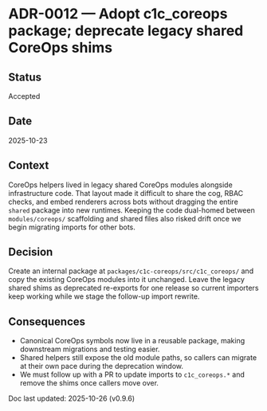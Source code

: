 # ADR-0012 — Adopt c1c_coreops package; deprecate legacy shared CoreOps shims

## Status

Accepted

## Date

2025-10-23

## Context

CoreOps helpers lived in legacy shared CoreOps modules alongside infrastructure code.
That layout made it difficult to share the cog, RBAC checks, and embed renderers
across bots without dragging the entire `shared` package into new runtimes.
Keeping the code dual-homed between `modules/coreops/` scaffolding and shared
files also risked drift once we begin migrating imports for other bots.

## Decision

Create an internal package at `packages/c1c-coreops/src/c1c_coreops/` and copy
the existing CoreOps modules into it unchanged. Leave the legacy shared
shims as deprecated re-exports for one release so current importers keep
working while we stage the follow-up import rewrite.

## Consequences

* Canonical CoreOps symbols now live in a reusable package, making downstream
  migrations and testing easier.
* Shared helpers still expose the old module paths, so callers can migrate at
  their own pace during the deprecation window.
* We must follow up with a PR to update imports to `c1c_coreops.*` and remove
  the shims once callers move over.

Doc last updated: 2025-10-26 (v0.9.6)
